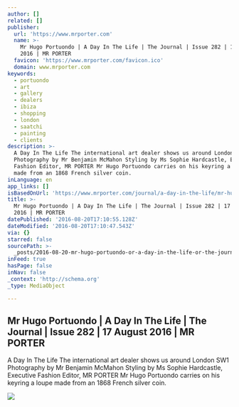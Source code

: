 ```yaml
---
author: []
related: []
publisher:
  url: 'https://www.mrporter.com'
  name: >-
    Mr Hugo Portuondo | A Day In The Life | The Journal | Issue 282 | 17 August
    2016 | MR PORTER
  favicon: 'https://www.mrporter.com/favicon.ico'
  domain: www.mrporter.com
keywords:
  - portuondo
  - art
  - gallery
  - dealers
  - ibiza
  - shopping
  - london
  - saatchi
  - painting
  - clients
description: >-
  A Day In The Life The international art dealer shows us around London SW1
  Photography by Mr Benjamin McMahon Styling by Ms Sophie Hardcastle, Executive
  Fashion Editor, MR PORTER Mr Hugo Portuondo carries on his keyring a loupe
  made from an 1868 French silver coin.
inLanguage: en
app_links: []
isBasedOnUrl: 'https://www.mrporter.com/journal/a-day-in-the-life/mr-hugo-portuondo/1199'
title: >-
  Mr Hugo Portuondo | A Day In The Life | The Journal | Issue 282 | 17 August
  2016 | MR PORTER
datePublished: '2016-08-20T17:10:55.128Z'
dateModified: '2016-08-20T17:10:47.543Z'
via: {}
starred: false
sourcePath: >-
  _posts/2016-08-20-mr-hugo-portuondo-or-a-day-in-the-life-or-the-journal-or-issue.md
inFeed: true
hasPage: false
inNav: false
_context: 'http://schema.org'
_type: MediaObject

---
```

<article style=""><h1>Mr Hugo Portuondo | A Day In The Life | The Journal | Issue 282 | 17 August 2016 | MR PORTER</h1><p>A Day In The Life The international art dealer shows us around London SW1 Photography by Mr Benjamin McMahon Styling by Ms Sophie Hardcastle, Executive Fashion Editor, MR PORTER Mr Hugo Portuondo carries on his keyring a loupe made from an 1868 French silver coin.</p><img src="http://cache.mrporter.com/journal-images/production/4c55ec23-c1a5-4b2e-ad06-c0e4a8f24790" /></article>